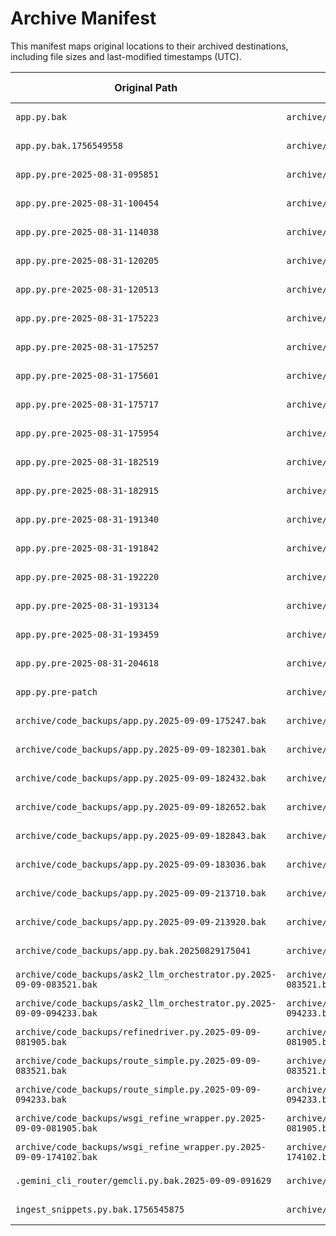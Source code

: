 <!-- cspell:ignore gemcli SustainaCore APEX -->
# Archive Manifest

This manifest maps original locations to their archived destinations, including file sizes and last-modified timestamps (UTC).

| Original Path | Archived Path | Size (bytes) | Last Modified |
| --- | --- | ---: | --- |
| `app.py.bak` | `archive/misc/app_backups/app.py.bak` | 26501 | 2025-10-03T08:27:12.198801+00:00 |
| `app.py.bak.1756549558` | `archive/misc/app_backups/app.py.bak.1756549558` | 5061 | 2025-10-03T08:27:12.198801+00:00 |
| `app.py.pre-2025-08-31-095851` | `archive/misc/app_backups/app.py.pre-2025-08-31-095851` | 11411 | 2025-10-03T08:27:12.198801+00:00 |
| `app.py.pre-2025-08-31-100454` | `archive/misc/app_backups/app.py.pre-2025-08-31-100454` | 12125 | 2025-10-03T08:27:12.198801+00:00 |
| `app.py.pre-2025-08-31-114038` | `archive/misc/app_backups/app.py.pre-2025-08-31-114038` | 14863 | 2025-10-03T08:27:12.198801+00:00 |
| `app.py.pre-2025-08-31-120205` | `archive/misc/app_backups/app.py.pre-2025-08-31-120205` | 15198 | 2025-10-03T08:27:12.198801+00:00 |
| `app.py.pre-2025-08-31-120513` | `archive/misc/app_backups/app.py.pre-2025-08-31-120513` | 17084 | 2025-10-03T08:27:12.202801+00:00 |
| `app.py.pre-2025-08-31-175223` | `archive/misc/app_backups/app.py.pre-2025-08-31-175223` | 24226 | 2025-10-03T08:27:12.202801+00:00 |
| `app.py.pre-2025-08-31-175257` | `archive/misc/app_backups/app.py.pre-2025-08-31-175257` | 24226 | 2025-10-03T08:27:12.202801+00:00 |
| `app.py.pre-2025-08-31-175601` | `archive/misc/app_backups/app.py.pre-2025-08-31-175601` | 24226 | 2025-10-03T08:27:12.202801+00:00 |
| `app.py.pre-2025-08-31-175717` | `archive/misc/app_backups/app.py.pre-2025-08-31-175717` | 24226 | 2025-10-03T08:27:12.202801+00:00 |
| `app.py.pre-2025-08-31-175954` | `archive/misc/app_backups/app.py.pre-2025-08-31-175954` | 24226 | 2025-10-03T08:27:12.202801+00:00 |
| `app.py.pre-2025-08-31-182519` | `archive/misc/app_backups/app.py.pre-2025-08-31-182519` | 25075 | 2025-10-03T08:27:12.202801+00:00 |
| `app.py.pre-2025-08-31-182915` | `archive/misc/app_backups/app.py.pre-2025-08-31-182915` | 25075 | 2025-10-03T08:27:12.202801+00:00 |
| `app.py.pre-2025-08-31-191340` | `archive/misc/app_backups/app.py.pre-2025-08-31-191340` | 25415 | 2025-10-03T08:27:12.202801+00:00 |
| `app.py.pre-2025-08-31-191842` | `archive/misc/app_backups/app.py.pre-2025-08-31-191842` | 25415 | 2025-10-03T08:27:12.202801+00:00 |
| `app.py.pre-2025-08-31-192220` | `archive/misc/app_backups/app.py.pre-2025-08-31-192220` | 25415 | 2025-10-03T08:27:12.202801+00:00 |
| `app.py.pre-2025-08-31-193134` | `archive/misc/app_backups/app.py.pre-2025-08-31-193134` | 25415 | 2025-10-03T08:27:12.202801+00:00 |
| `app.py.pre-2025-08-31-193459` | `archive/misc/app_backups/app.py.pre-2025-08-31-193459` | 25415 | 2025-10-03T08:27:12.202801+00:00 |
| `app.py.pre-2025-08-31-204618` | `archive/misc/app_backups/app.py.pre-2025-08-31-204618` | 25415 | 2025-10-03T08:27:12.202801+00:00 |
| `app.py.pre-patch` | `archive/misc/app_backups/app.py.pre-patch` | 15198 | 2025-10-03T08:27:12.202801+00:00 |
| `archive/code_backups/app.py.2025-09-09-175247.bak` | `archive/misc/code_backups/app.py.2025-09-09-175247.bak` | 27274 | 2025-10-03T08:27:12.202801+00:00 |
| `archive/code_backups/app.py.2025-09-09-182301.bak` | `archive/misc/code_backups/app.py.2025-09-09-182301.bak` | 28422 | 2025-10-03T08:27:12.202801+00:00 |
| `archive/code_backups/app.py.2025-09-09-182432.bak` | `archive/misc/code_backups/app.py.2025-09-09-182432.bak` | 28056 | 2025-10-03T08:27:12.202801+00:00 |
| `archive/code_backups/app.py.2025-09-09-182652.bak` | `archive/misc/code_backups/app.py.2025-09-09-182652.bak` | 28168 | 2025-10-03T08:27:12.202801+00:00 |
| `archive/code_backups/app.py.2025-09-09-182843.bak` | `archive/misc/code_backups/app.py.2025-09-09-182843.bak` | 29299 | 2025-10-03T08:27:12.202801+00:00 |
| `archive/code_backups/app.py.2025-09-09-183036.bak` | `archive/misc/code_backups/app.py.2025-09-09-183036.bak` | 29452 | 2025-10-03T08:27:12.202801+00:00 |
| `archive/code_backups/app.py.2025-09-09-213710.bak` | `archive/misc/code_backups/app.py.2025-09-09-213710.bak` | 26837 | 2025-10-03T08:27:12.202801+00:00 |
| `archive/code_backups/app.py.2025-09-09-213920.bak` | `archive/misc/code_backups/app.py.2025-09-09-213920.bak` | 27803 | 2025-10-03T08:27:12.202801+00:00 |
| `archive/code_backups/app.py.bak.20250829175041` | `archive/misc/code_backups/app.py.bak.20250829175041` | 5061 | 2025-10-03T08:27:12.202801+00:00 |
| `archive/code_backups/ask2_llm_orchestrator.py.2025-09-09-083521.bak` | `archive/misc/code_backups/ask2_llm_orchestrator.py.2025-09-09-083521.bak` | 9636 | 2025-10-03T08:27:12.202801+00:00 |
| `archive/code_backups/ask2_llm_orchestrator.py.2025-09-09-094233.bak` | `archive/misc/code_backups/ask2_llm_orchestrator.py.2025-09-09-094233.bak` | 9636 | 2025-10-03T08:27:12.202801+00:00 |
| `archive/code_backups/refinedriver.py.2025-09-09-081905.bak` | `archive/misc/code_backups/refinedriver.py.2025-09-09-081905.bak` | 3042 | 2025-10-03T08:27:12.202801+00:00 |
| `archive/code_backups/route_simple.py.2025-09-09-083521.bak` | `archive/misc/code_backups/route_simple.py.2025-09-09-083521.bak` | 1779 | 2025-10-03T08:27:12.202801+00:00 |
| `archive/code_backups/route_simple.py.2025-09-09-094233.bak` | `archive/misc/code_backups/route_simple.py.2025-09-09-094233.bak` | 1779 | 2025-10-03T08:27:12.202801+00:00 |
| `archive/code_backups/wsgi_refine_wrapper.py.2025-09-09-081905.bak` | `archive/misc/code_backups/wsgi_refine_wrapper.py.2025-09-09-081905.bak` | 5211 | 2025-10-03T08:27:12.202801+00:00 |
| `archive/code_backups/wsgi_refine_wrapper.py.2025-09-09-174102.bak` | `archive/misc/code_backups/wsgi_refine_wrapper.py.2025-09-09-174102.bak` | 5211 | 2025-10-03T08:27:12.202801+00:00 |
| `.gemini_cli_router/gemcli.py.bak.2025-09-09-091629` | `archive/misc/adapter_backups/gemcli.py.bak.2025-09-09-091629` | 6561 | 2025-10-03T08:27:12.198801+00:00 |
| `ingest_snippets.py.bak.1756545875` | `archive/misc/adapter_backups/ingest_snippets.py.bak.1756545875` | 3197 | 2025-10-03T08:27:12.206801+00:00 |
